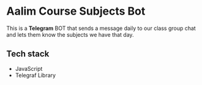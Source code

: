 # Aalim Course Subjects Bot
This is a **Telegram** BOT that sends a message daily to our class group chat and lets them know the subjects we have that day.



## Tech stack
<ul>  
<li>JavaScript</li>  
<li>Telegraf Library</li>  
</ul>
